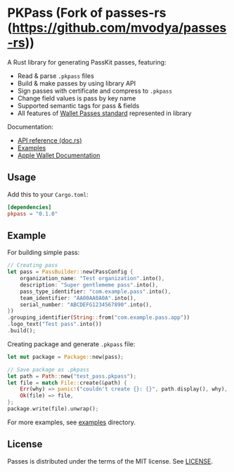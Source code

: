# PKPass (Fork of passes-rs (https://github.com/mvodya/passes-rs))

A Rust library for generating PassKit passes, featuring:

- Read & parse `.pkpass` files
- Build & make passes by using library API
- Sign passes with certificate and compress to `.pkpass`
- Change field values is pass by key name
- Supported semantic tags for pass & fields
- All features of [Wallet Passes standard](https://developer.apple.com/documentation/walletpasses) represented in library

Documentation:

- [API reference (doc.rs)](https://docs.rs/pkpass)
- [Examples](https://github.com/Q1-Energie-AG/pkpass/tree/main/examples)
- [Apple Wallet Documentation](https://developer.apple.com/documentation/walletpasses)

## Usage

Add this to your `Cargo.toml`:

```toml
[dependencies]
pkpass = "0.1.0"
```

## Example

For building simple pass:

```rust
// Creating pass
let pass = PassBuilder::new(PassConfig {
    organization_name: "Test organization".into(),
    description: "Super gentlememe pass".into(),
    pass_type_identifier: "com.example.pass".into(),
    team_identifier: "AA00AA0A0A".into(),
    serial_number: "ABCDEFG1234567890".into(),
})
.grouping_identifier(String::from("com.example.pass.app"))
.logo_text("Test pass".into())
.build();
```

Creating package and generate `.pkpass` file:

```rust
let mut package = Package::new(pass);

// Save package as .pkpass
let path = Path::new("test_pass.pkpass");
let file = match File::create(&path) {
    Err(why) => panic!("couldn't create {}: {}", path.display(), why),
    Ok(file) => file,
};
package.write(file).unwrap();
```

For more examples, see [examples](https://github.com/Q1-Energie-AG/pkpass/tree/main/examples) directory.

## License

Passes is distributed under the terms of the MIT license. See [LICENSE](LICENSE).
